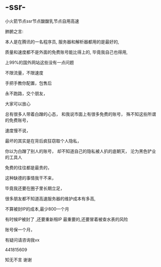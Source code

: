 # -ssr-
小火箭节点ssr节点酸酸乳节点自用高速

​肺腑之言:


本人是在腾讯的一名程序员,
服务器和解析器都用的是最好的,


质量和速度都不是外面的免费账号能比得上的,
毕竟我自己也得用,

上99%的国外网站这些没有一点问题



不限流量，不限速度


手把手教你配置，包售后


永不跑路，交个朋友，


大家可以放心



总有很多人带着白蹭的心态，
和我说市面上有很多免费的账号，
殊不知这些所谓的免费账号，

速度慢不说，

最坏的其实是在背后疯狂窃取个人隐私，

你以为白蹭了别人的账号，
却不知道自己的隐私被人扒的底朝天，
沦为黑色铲业的工具人


免费的往往都是最贵的，

这种缺德的事情我干不来，

毕竟我还要在圈子里长期立足，


很多朋友都不知道高速服务器的维护成本有多高,

不算被封IP的成本,最少800一个月

有时候IP被封了 ,还要重新租IP
最重要的,还要冒着被查水表的风险

























账号保一个月，

有疑问请咨询我vx

441815609

知无不言
谢谢




